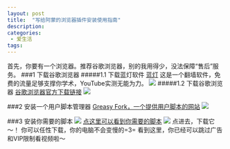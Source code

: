 ```yaml
---
layout: post
title:  "写给阿蒙的浏览器插件安装使用指南"
description: 
categories:
 - 爱生活
tags:
---
```



首先，你要有一个浏览器。推荐谷歌浏览器，别的我用得少，没法保障“售后”服务。
###1 下载谷歌浏览器
#####1.1 下载蓝灯软件
[蓝灯](https://www.getlantern.org/)
这是一个翻墙软件，免费的流量足够支撑你学术，YouTube实测无能为力。
![](http://upload-images.jianshu.io/upload_images/1935919-4ee2e100fff0036d.jpg?imageMogr2/auto-orient/strip%7CimageView2/2/w/1240)
#####1.2 下载谷歌浏览器
[谷歌浏览器官方下载链接](http://www.google.cn/intl/zh-CN/chrome/browser/desktop/index.html)
![](http://upload-images.jianshu.io/upload_images/1935919-21b05f1f34da3d09.jpg?imageMogr2/auto-orient/strip%7CimageView2/2/w/1240)

###2 安装一个用户脚本管理器
[Greasy Fork，一个提供用户脚本的网站](https://greasyfork.org/zh-CN)
![](http://upload-images.jianshu.io/upload_images/1935919-8ffb968e993f1949.jpg?imageMogr2/auto-orient/strip%7CimageView2/2/w/1240)

###3 安装你需要的脚本
![](http://upload-images.jianshu.io/upload_images/1935919-1936d68690ea39fd.jpg?imageMogr2/auto-orient/strip%7CimageView2/2/w/1240)
[点这里可以看到你需要的脚本](https://greasyfork.org/zh-CN/scripts)
![](http://upload-images.jianshu.io/upload_images/1935919-2c13d46730f74379.jpg?imageMogr2/auto-orient/strip%7CimageView2/2/w/1240)
点进去，下载它～！
你可以任性下载，你的电脑不会变慢的=3=
看到这里，你已经可以跳过广告和VIP限制看视频啦～